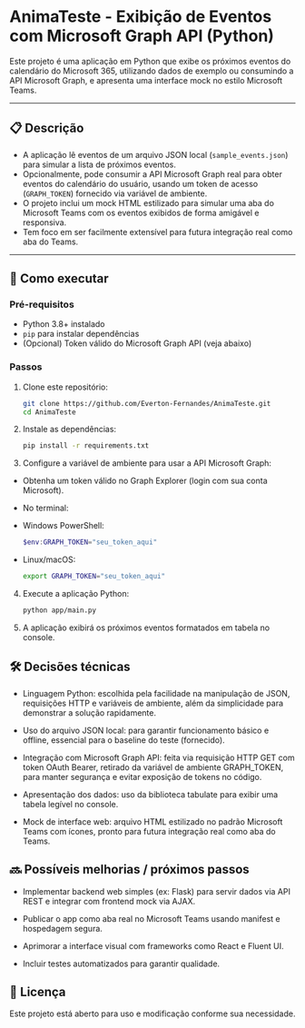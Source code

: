 # AnimaTeste - Exibição de Eventos com Microsoft Graph API (Python)

Este projeto é uma aplicação em Python que exibe os próximos eventos do calendário do Microsoft 365, utilizando dados de exemplo ou consumindo a API Microsoft Graph, e apresenta uma interface mock no estilo Microsoft Teams.

---

## 📋 Descrição

- A aplicação lê eventos de um arquivo JSON local (`sample_events.json`) para simular a lista de próximos eventos.
- Opcionalmente, pode consumir a API Microsoft Graph real para obter eventos do calendário do usuário, usando um token de acesso (`GRAPH_TOKEN`) fornecido via variável de ambiente.
- O projeto inclui um mock HTML estilizado para simular uma aba do Microsoft Teams com os eventos exibidos de forma amigável e responsiva.
- Tem foco em ser facilmente extensível para futura integração real como aba do Teams.

---

## 🚀 Como executar

### Pré-requisitos

- Python 3.8+ instalado
- `pip` para instalar dependências
- (Opcional) Token válido do Microsoft Graph API (veja abaixo)

### Passos

1. Clone este repositório:

   ```bash
   git clone https://github.com/Everton-Fernandes/AnimaTeste.git
   cd AnimaTeste

   ```

2. Instale as dependências:

   ```bash
   pip install -r requirements.txt

   ```

3. Configure a variável de ambiente para usar a API Microsoft Graph:

- Obtenha um token válido no Graph Explorer (login com sua conta Microsoft).

- No terminal:

- Windows PowerShell:

  ```powershell
  $env:GRAPH_TOKEN="seu_token_aqui"

  ```

- Linux/macOS:
  ```bash
  export GRAPH_TOKEN="seu_token_aqui"
  ```

4. Execute a aplicação Python:

   ```bash
   python app/main.py

   ```

5. A aplicação exibirá os próximos eventos formatados em tabela no console.

## 🛠 Decisões técnicas

- Linguagem Python: escolhida pela facilidade na manipulação de JSON, requisições HTTP e variáveis de ambiente, além da simplicidade para demonstrar a solução rapidamente.

- Uso do arquivo JSON local: para garantir funcionamento básico e offline, essencial para o baseline do teste (fornecido).

- Integração com Microsoft Graph API: feita via requisição HTTP GET com token OAuth Bearer, retirado da variável de ambiente GRAPH_TOKEN, para manter segurança e evitar exposição de tokens no código.

- Apresentação dos dados: uso da biblioteca tabulate para exibir uma tabela legível no console.

- Mock de interface web: arquivo HTML estilizado no padrão Microsoft Teams com ícones, pronto para futura integração real como aba do Teams.

## 🔜 Possíveis melhorias / próximos passos

- Implementar backend web simples (ex: Flask) para servir dados via API REST e integrar com frontend mock via AJAX.

- Publicar o app como aba real no Microsoft Teams usando manifest e hospedagem segura.

- Aprimorar a interface visual com frameworks como React e Fluent UI.

- Incluir testes automatizados para garantir qualidade.

## 📄 Licença

Este projeto está aberto para uso e modificação conforme sua necessidade.
